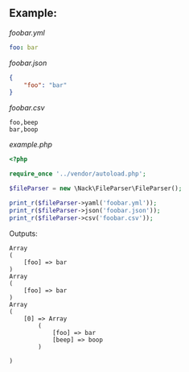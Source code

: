 ## Example:

*foobar.yml*
```yaml
foo: bar
```

*foobar.json*
```json
{
    "foo": "bar"
}
```

*foobar.csv*
```
foo,beep
bar,boop
```

*example.php*
```php
<?php

require_once '../vendor/autoload.php';

$fileParser = new \Nack\FileParser\FileParser();

print_r($fileParser->yaml('foobar.yml'));
print_r($fileParser->json('foobar.json'));
print_r($fileParser->csv('foobar.csv'));
```

Outputs:

```
Array
(
    [foo] => bar
)
Array
(
    [foo] => bar
)
Array
(
    [0] => Array
        (
            [foo] => bar
            [beep] => boop
        )

)
```
